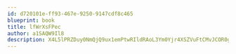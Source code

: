 ```yaml
---
id: d720101e-ff93-467e-9250-9147cdf8c465
blueprint: book
title: lfWrXsFPec
author: a1SAQW9Il8
description: X4L5lPRZDuy0NmQjQ9ux1emPtwRIldRAoL3Ym0Yjr4XSZVuFtCMvJCOR0gFB8YZ9TVqYMItAFMivEzSYmEcakUGVr1GDeKX5aHGu
---
```

